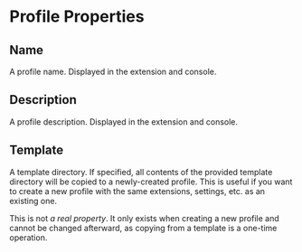 # Profile Properties

## Name

A profile name. Displayed in the extension and console.

## Description

A profile description. Displayed in the extension and console.

## Template

A template directory. If specified, all contents of the provided template directory will
be copied to a newly-created profile. This is useful if you want to create a new profile
with the same extensions, settings, etc. as an existing one.

This is not *a real property*. It only exists when creating a new profile and cannot be
changed afterward, as copying from a template is a one-time operation.
